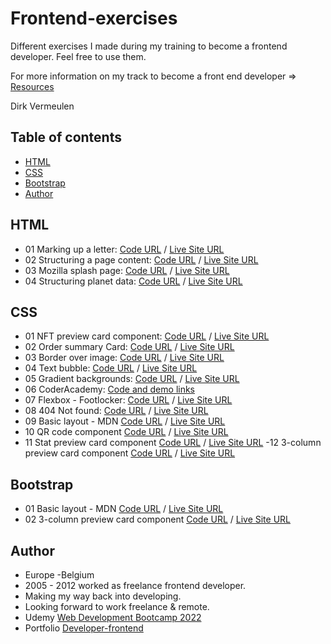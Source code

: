 # Frontend-exercises

Different exercises I made during my training to become a frontend developer. Feel free to use them.

For more information on my track to become a front end developer => [Resources](Resources.md)

Dirk Vermeulen

## Table of contents

- [HTML](#HTML)
- [CSS](#CSS)
- [Bootstrap](#Bootstrap)
- [Author](#author)


## HTML

- 01 Marking up a letter: 
    [Code URL](https://github.com/dirkVerm/frontend-exercises/tree/main/01%20HTML/01%20Letter%20markup)
    / [Live Site URL](https://dirkverm.github.io/frontend-exercises/01%20HTML/01%20Letter%20markup/)
- 02 Structuring a page content: 
    [Code URL](https://github.com/dirkVerm/frontend-exercises/tree/main/01%20HTML/02%20Structuring%20a%20page%20of%20content/) 
    / [Live Site URL](https://dirkverm.github.io/frontend-exercises/01%20HTML/02%20Structuring%20a%20page%20of%20content/)
- 03 Mozilla splash page: 
    [Code URL](https://github.com/dirkVerm/frontend-exercises/tree/main/01%20HTML/03%20Mozilla%20Splash%20page)
    / [Live Site URL](https://dirkverm.github.io/frontend-exercises/01%20HTML/03%20Mozilla%20Splash%20page/)
- 04 Structuring planet data: 
    [Code URL](https://github.com/dirkVerm/frontend-exercises/tree/main/01%20HTML/04%20Structuring%20planet%20data)
    / [Live Site URL](https://dirkverm.github.io/frontend-exercises/01%20HTML/04%20Structuring%20planet%20data/)

## CSS
- 01 NFT preview card component: 
     [Code URL](https://github.com/dirkVerm/frontend-exercises/tree/main/02%20CSS/01%20NFT%20preview%20card%20component) 
    / [Live Site URL](https://dirkverm.github.io/frontend-exercises/02%20CSS/01%20NFT%20preview%20card%20component/)
- 02 Order summary Card: 
    [Code URL](https://github.com/dirkVerm/frontend-exercises/tree/main/02%20CSS/02%20Order%20summary%20card)
    / [Live Site URL](https://dirkverm.github.io/frontend-exercises/02%20CSS/02%20Order%20summary%20card/)
- 03 Border over image: 
    [Code URL](https://github.com/dirkVerm/frontend-exercises/tree/main/02%20CSS/03%20Border%20over%20image)
    / [Live Site URL](https://dirkverm.github.io/frontend-exercises/02%20CSS/03%20Border%20over%20image/)
- 04 Text bubble: 
    [Code URL](https://github.com/dirkVerm/frontend-exercises/tree/main/02%20CSS/04%20Text%20bubble)
    / [Live Site URL](https://dirkverm.github.io/frontend-exercises/02%20CSS/04%20Text%20bubble/)
- 05 Gradient backgrounds: 
    [Code URL](https://github.com/dirkVerm/frontend-exercises/tree/main/02%20CSS/05%20Gradient%20backgrounds)
    / [Live Site URL](https://dirkverm.github.io/frontend-exercises/02%20CSS/05%20Gradient%20backgrounds/)
- 06 CoderAcademy: 
  [Code and demo links](https://github.com/dirkVerm/frontend-exercises/tree/main/02%20CSS/06%20CoderAcademy/) 
- 07 Flexbox - Footlocker:
    [Code URL](https://github.com/dirkVerm/frontend-exercises/tree/main/02%20CSS/07%20Flexbox%20-%20Footlocker)
    / [Live Site URL](https://dirkverm.github.io/frontend-exercises/02%20CSS/07%20Flexbox%20-%20Footlocker/)
- 08 404 Not found:
    [Code URL](https://github.com/dirkVerm/frontend-exercises/tree/main/02%20CSS/08%20404%20not%20found)
    / [Live Site URL](https://dirkverm.github.io/frontend-exercises/02%20CSS/08%20404%20not%20found/)
- 09 Basic layout - MDN
    [Code URL](https://github.com/dirkVerm/frontend-exercises/tree/main/02%20CSS/09%20Basic%20layout%20-%20MDN)
    / [Live Site URL](https://dirkverm.github.io/frontend-exercises/02%20CSS/09%20Basic%20layout%20-%20MDN/)
- 10 QR code component
    [Code URL](https://github.com/dirkVerm/frontend-exercises/tree/main/02%20CSS/10%20QR%20code%20component)
    / [Live Site URL](https://dirkverm.github.io/frontend-exercises/02%20CSS/10%20QR%20code%20component/)
- 11  Stat preview card component
    [Code URL](https://github.com/dirkVerm/frontend-exercises/tree/main/02%20CSS/11%20Stats%20preview%20card%20component)
    / [Live Site URL](https://dirkverm.github.io/frontend-exercises/02%20CSS/11%20Stats%20preview%20card%20component/)
-12 3-column preview card component
    [Code URL](https://github.com/dirkVerm/frontend-exercises/tree/main/02%20CSS/12%203-column%20preview%20card%20component%20-%20Frontend%20Mentor)
    / [Live Site URL](https://dirkverm.github.io/frontend-exercises/02%20CSS/12%203-column%20preview%20card%20component%20-%20Frontend%20Mentor/)
## Bootstrap
- 01 Basic layout - MDN
    [Code URL](https://github.com/dirkVerm/frontend-exercises/tree/main/03%20Bootstrap/01%20Basic%20bootstrap%20layout%20-%20MDN)
    / [Live Site URL](https://dirkverm.github.io/frontend-exercises/03%20Bootstrap/01%20Basic%20bootstrap%20layout%20-%20MDN/)
- 02 3-column preview card component
    [Code URL](https://github.com/dirkVerm/frontend-exercises/tree/main/03%20Bootstrap/2%203-column%20preview%20card%20component%20-%20Frontend%20Mentor)
    / [Live Site URL](https://dirkverm.github.io/frontend-exercises/03%20Bootstrap/2%203-column%20preview%20card%20component%20-%20Frontend%20Mentor/)


## Author
- Europe -Belgium
- 2005 - 2012 worked as freelance frontend developer. 
- Making my way back into developing.
- Looking forward to work freelance & remote.
- Udemy [Web Development Bootcamp 2022](https://www.udemy.com/course/the-web-developer-bootcamp/)
- Portfolio [Developer-frontend](https://developer-frontend.com/)

